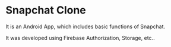 # Snapchat Clone
It is an Android App, which includes basic functions of Snapchat.

It was developed using Firebase Authorization, Storage, etc..




